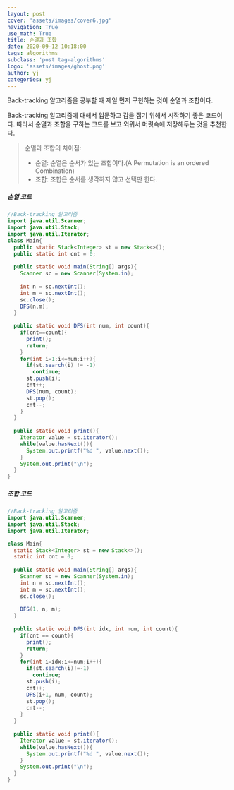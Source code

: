 ```yaml
---
layout: post
cover: 'assets/images/cover6.jpg'
navigation: True
use_math: True
title: 순열과 조합
date: 2020-09-12 10:18:00
tags: algorithms
subclass: 'post tag-algorithms'
logo: 'assets/images/ghost.png'
author: yj
categories: yj
---
```



Back-tracking 알고리즘을 공부할 때 제일 먼저 구현하는 것이 순열과 조합이다.

Back-tracking 알고리즘에 대해서 입문하고 감을 잡기 위해서 시작하기 좋은 코드이다. 따라서 순열과 조합을 구하는 코드를 보고 외워서 머릿속에 저장해두는 것을 추천한다. 

> 순열과 조합의 차이점:
>
> - 순열: 순열은 순서가 있는 조합이다.(A Permutation is an ordered Combination)
> - 조합: 조합은 순서를 생각하지 않고 선택만 한다.



##### 순열 코드

```java
//Back-tracking 알고리즘
import java.util.Scanner;
import java.util.Stack;
import java.util.Iterator;
class Main{
  public static Stack<Integer> st = new Stack<>();
  public static int cnt = 0;
  
  public static void main(String[] args){
    Scanner sc = new Scanner(System.in);
    
    int n = sc.nextInt();
    int m = sc.nextInt();
    sc.close();
    DFS(n,m);
  }
  
  public static void DFS(int num, int count){
    if(cnt==count){
      print();
      return;
    }
    for(int i=1;i<=num;i++){
      if(st.search(i) != -1)
        continue;
      st.push(i);
      cnt++;
      DFS(num, count);
      st.pop();
      cnt--;
    }
  }
 
  public static void print(){
    Iterator value = st.iterator();
    while(value.hasNext()){
      System.out.printf("%d ", value.next()); 
    }   
    System.out.print("\n");
  }
}
```



##### 조합 코드

```java
//Back-tracking 알고리즘
import java.util.Scanner;
import java.util.Stack;
import java.util.Iterator;

class Main{
  static Stack<Integer> st = new Stack<>();
  static int cnt = 0;
  
  public static void main(String[] args){
    Scanner sc = new Scanner(System.in);
    int n = sc.nextInt();
    int m = sc.nextInt();
    sc.close();
    
    DFS(1, n, m);
  }
  
  public static void DFS(int idx, int num, int count){
    if(cnt == count){
      print();
      return;
    }
    for(int i=idx;i<=num;i++){
      if(st.search(i)!=-1)
        continue;
      st.push(i);
      cnt++;
      DFS(i+1, num, count);
      st.pop();
      cnt--;
    }
  }
  
  public static void print(){
    Iterator value = st.iterator();
    while(value.hasNext()){
      System.out.printf("%d ", value.next());
    }
    System.out.print("\n");
  }
}
```

